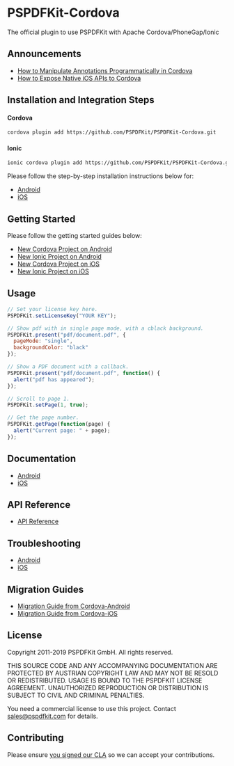 # PSPDFKit-Cordova

The official plugin to use PSPDFKit with Apache Cordova/PhoneGap/Ionic

## Announcements

- [How to Manipulate Annotations Programmatically in Cordova](https://pspdfkit.com/blog/2019/how-to-manipulate-annotations-programmatically-in-cordova/)
- [How to Expose Native iOS APIs to Cordova](https://pspdfkit.com/blog/2019/how-to-expose-ios-api-to-cordova/)

## Installation and Integration Steps

#### Cordova

```sh
cordova plugin add https://github.com/PSPDFKit/PSPDFKit-Cordova.git
```

#### Ionic

```sh
ionic cordova plugin add https://github.com/PSPDFKit/PSPDFKit-Cordova.git
```

Please follow the step-by-step installation instructions below for:

- [Android](/docs/android#installation)
- [iOS](/docs/ios#installation)


## Getting Started

Please follow the getting started guides below:

- [New Cordova Project on Android](/docs/android#new-cordova-project)
- [New Ionic Project on Android](/docs/android#new-ionic-project)
- [New Cordova Project on iOS](/docs/ios#new-cordova-project)
- [New Ionic Project on iOS](/docs/ios#new-ionic-project)

## Usage

```javascript
// Set your license key here.
PSPDFKit.setLicenseKey("YOUR KEY");

// Show pdf with in single page mode, with a cblack background.
PSPDFKit.present("pdf/document.pdf", {
  pageMode: "single",
  backgroundColor: "black"
});

// Show a PDF document with a callback.
PSPDFKit.present("pdf/document.pdf", function() {
  alert("pdf has appeared");
});

// Scroll to page 1.
PSPDFKit.setPage(1, true);

// Get the page number.
PSPDFKit.getPage(function(page) {
  alert("Current page: " + page);
});
```

## Documentation

- [Android](/docs/android/README.md)
- [iOS](/docs/ios/README.md)

## API Reference

- [API Reference](/www/PSPDFKit.js)

## Troubleshooting

- [Android](/docs/android#troubleshooting)
- [iOS](/docs/ios#troubleshooting)

## Migration Guides

- [Migration Guide from Cordova-Android](/docs/android#migration-guide-from-cordova-android)
- [Migration Guide from Cordova-iOS](/docs/ios#migration-guide-from-cordova-ios)

## License

Copyright 2011-2019 PSPDFKit GmbH. All rights reserved.

THIS SOURCE CODE AND ANY ACCOMPANYING DOCUMENTATION ARE PROTECTED BY AUSTRIAN COPYRIGHT LAW
AND MAY NOT BE RESOLD OR REDISTRIBUTED. USAGE IS BOUND TO THE PSPDFKIT LICENSE AGREEMENT.
UNAUTHORIZED REPRODUCTION OR DISTRIBUTION IS SUBJECT TO CIVIL AND CRIMINAL PENALTIES.

You need a commercial license to use this project. Contact sales@pspdfkit.com for details.

## Contributing

Please ensure [you signed our CLA](https://pspdfkit.com/guides/web/current/miscellaneous/contributing/) so we can accept your contributions.
